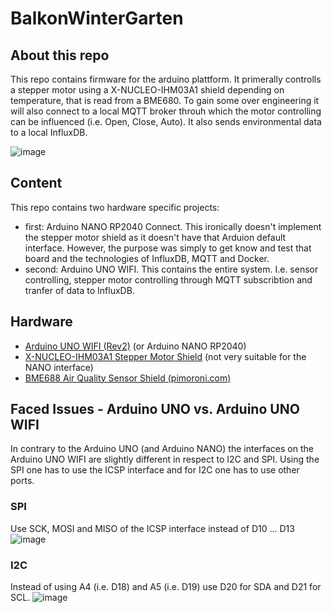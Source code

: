 # BalkonWinterGarten
## About this repo
This repo contains firmware for the arduino plattform. It primerally controlls a stepper motor using a X-NUCLEO-IHM03A1 shield depending on temperature, that is read from a BME680.
To gain some over engineering it will also connect to a local MQTT broker throuh which the motor controlling can be influenced (i.e. Open, Close, Auto). It also sends environmental data to a local InfluxDB.

![image](https://user-images.githubusercontent.com/25708993/235841975-c15c08b8-5a9b-4fec-9e87-d54ec7f6047d.png)

## Content
This repo contains two hardware specific projects:
 - first: Arduino NANO RP2040 Connect. This ironically doesn't implement the stepper motor shield as it doesn't have that Arduion default interface. However, the purpose was simply to get know and test that board and the technologies of InfluxDB, MQTT and Docker.
 - second: Arduino UNO WIFI. This contains the entire system. I.e. sensor controlling, stepper motor controlling through MQTT subscribtion and tranfer of data to InfluxDB.

## Hardware
 - [Arduino UNO WIFI (Rev2)](https://ch.farnell.com/arduino/abx00021/entwicklungsboard-8-bit-avr-mcu/dp/2917573?ost=arduino+uno+wifi) (or Arduino NANO RP2040)
 - [X-NUCLEO-IHM03A1 Stepper Motor Shield](https://ch.farnell.com/stmicroelectronics/x-nucleo-ihm03a1/erweiterungsboard-schrittmotortreiber/dp/2818309?ost=x-nucleo-ihm03a1) (not very suitable for the NANO interface)
 - [BME688 Air Quality Sensor Shield (pimoroni.com)](https://ch.farnell.com/pimoroni/pim357/temperature-sensor-bme680-breakout/dp/3498490)
 
## Faced Issues - Arduino UNO vs. Arduino UNO WIFI
In contrary to the Arduino UNO (and Arduino NANO) the interfaces on the Arduino UNO WIFI are slightly different in respect to I2C and SPI. Using the SPI one has to use the ICSP interface and for I2C one has to use other ports.
### SPI
Use SCK, MOSI and MISO of the ICSP interface instead of D10 ... D13
![image](https://user-images.githubusercontent.com/25708993/229466985-0011e3c3-9bf6-434c-942e-5006addbeef8.png)


### I2C
Instead of using A4 (i.e. D18) and A5 (i.e. D19) use D20 for SDA and D21 for SCL.
![image](https://user-images.githubusercontent.com/25708993/229468038-f914c920-033d-463b-8e65-342af5bd1806.png)
